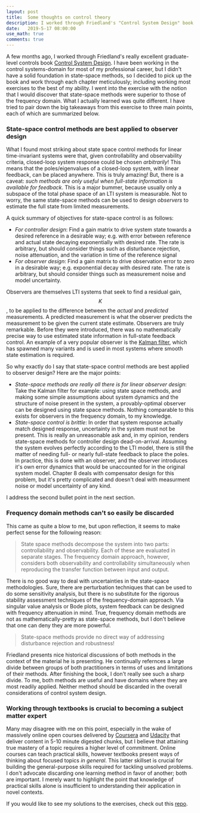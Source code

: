 ```yaml
---
layout: post
title:  Some thoughts on control theory
description: I worked through Friedland's "Control System Design" book and have captured a few thoughts about control theory, in general.
date:   2019-5-17 08:00:00
use_math: true
comments: true
---
```


A few months ago, I worked through Friedland's really excellent graduate-level controls book [Control System Design](https://www.amazon.com/Control-System-Design-Introduction-State-Space/dp/0486442780).  I have been working in the control systems-domain for most of my professional career, but I didn't have a solid foundation in state-space methods, so I decided to pick up the book and work through each chapter meticulously; including working most exercises to the best of my ability.  I went into the exercise with the notion that I would discover that state-space methods were superior to those of the frequency domain.  What I actually learned was quite different.  I have tried to pair down the big takeaways from this exercise to three main points, each of which are summarized below.

### State-space control methods are best applied to observer design
What I found most striking about state space control methods for linear time-invariant systems were that, given controllability and observability criteria, closed-loop system response could be chosen _arbitrarily_!  This means that the poles/eigenvalues of a closed-loop system, with linear feedback, can be placed anywhere.  This is truly amazing!  But, there is a caveat: _such methods are only useful when full-state information is available for feedback_.  This is a major bummer, because usually only a subspace of the total phase space of an LTI system is measurable.  Not to worry, the same state-space methods can be used to design _observers_ to estimate the full state from limited measurements.

A quick summary of objectives for state-space control is as follows:

* _For controller design_: Find a gain matrix to drive system state towards a desired reference in a desirable way; e.g. with error between reference and actual state decaying exponentially with desired rate.  The rate is arbitrary, but should consider things such as disturbance rejection, noise attenuation, and the variation in time of the reference signal
* _For observer design_: Find a gain matrix to drive observation error to zero in a desirable way; e.g. exponential decay with desired rate.  The rate is arbitrary, but should consider things such as measurement noise and model uncertainty.

Observers are themselves LTI systems that seek to find a residual gain, $$K$$, to be applied to the difference between the _actual_ and _predicted_ measurements. A predicted measurement is what the observer predicts the measurement to be given the current state estimate. Observers are truly remarkable.  Before they were introduced, there was no mathematically precise way to use estimated state information in full-state feedback control.  An example of a very popular observer is the [Kalman filter](https://en.wikipedia.org/wiki/Kalman_filter), which has spawned many variants and is used in most systems where smooth state estimation is required.

So why exactly do I say that state-space control methods are best applied to observer design?  Here are the major points:

* _State-space methods are really all there is for linear observer design_: Take the Kalman filter for example:  using state space methods, and making some simple assumptions about system dynamics and the structure of noise present in the system, a provably-optimal observer can be designed using state space methods.  Nothing comparable to this exists for observers in the frequency domain, to my knowledge.
* _State-space control is brittle_: In order that system response actually match designed response, uncertainty in the system must not be present.  This is really an unreasonable ask and, in my opinion, renders state-space methods for controller design dead-on-arrival.  Assuming the system evolves perfectly according to the LTI model, there is still the matter of needing full- or nearly full-state feedback to place the poles.  In practice, this is done with an observer, and the observer introduces it's own error dynamics that would be unaccounted for in the original system model.  Chapter 8 deals with compensator design for this problem, but it's pretty complicated and doesn't deal with measurment noise or model uncertainty of any kind.

I address the second bullet point in the next section.

### Frequency domain methods can't so easily be discarded
This came as quite a blow to me, but upon reflection, it seems to make perfect sense for the following reason:

> State space methods decompose the system into two parts: controllability and observability.  Each of these are evaluated in separate stages.  The frequency domain approach, however, considers both observability and controllability simultaneously when reproducing the transfer function between input and output.

There is no good way to deal with uncertainties in the state-space methodologies.  Sure, there are perturbation techniques that can be used to do some sensitivity analysis, but there is no substitute for the rigorous stability assessment techniques of the frequency-domain approach.  Via singular value analysis or Bode plots, system feedback can be designed with frequency attenuation in mind.  True, frequency domain methods are not as mathematically-pretty as state-space methods, but I don't believe that one can deny they are more powerful.

> State-space methods provide no direct way of addressing disturbance rejection and robustness!

Friedland presents nice historical discussions of both methods in the context of the material he is presenting.  He continually refernces a large divide between groups of both practitioners in terms of uses and limitations of their methods.  After finishing the book, I don't really see such a sharp divide.  To me, both methods are useful and have domains where they are most readily applied.  Neither method should be discarded in the overall considerations of control system design.

### Working through textbooks is crucial to becoming a subject matter expert
Many may disagree with me on this point, especially in the wake of massively online open courses delivered by [Coursera](www.coursera.org) and [Udacity](www.udacity.com) that deliver content in 5-10 minute digested chunks, but I believe that attaining true mastery of a topic requires a higher level of commitment.  Online courses can teach practical skills, however textbooks present ways of thinking about focused topics _in general_.  This latter skillset is crucial for building the general-purpose skills required for tackling unsolved problems.  I don't advocate discarding one learning method in favor of another; both are important.  I merely want to highlight the point that knowledge of practical skills alone is insufficient to understanding their application in novel contexts.

If you would like to see my solutions to the exercises, check out this [repo](https://github.com/jwdinius/friedland-csd-solutions).

